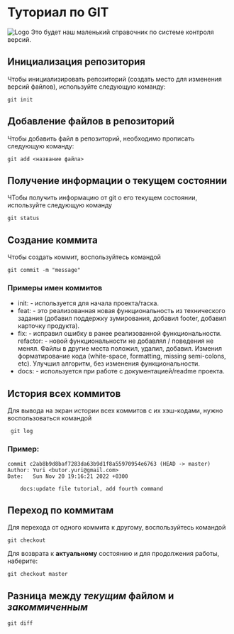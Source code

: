 # Туториал по GIT
![Logo](pic.jpeg)
Это будет наш маленький справочник по системе контроля версий.

## Инициализация репозитория

Чтобы инициализировать репозиторий (создать место для изменения версий файлов), используйте следующую команду:

```
git init
```
## Добавление файлов в репозиторий

Чтобы добавить файл в репозиторий, необходимо прописать следующую команду:

```
git add <название файла>
```

## Получение информации о текущем состоянии

ЧТобы получить информацию от git о его текущем состоянии, используйте следующую команду

```
git status
```

## Создание коммита

Чтобы создать коммит, воспользуйтесь командой

```
git commit -m "message"
```
### Примеры имен коммитов
* init: - используется для начала проекта/таска.
* feat: - это реализованная новая функциональность из технического задания (добавил поддержку зумирования, добавил footer, добавил карточку продукта).
* fix: - исправил ошибку в ранее реализованной функциональности.
refactor: - новой функциональности не добавлял / поведения не менял. Файлы в другие места положил, удалил, добавил. Изменил форматирование кода (white-space, formatting, missing semi-colons, etc). Улучшил алгоритм, без изменения функциональности.
* docs: - используется при работе с документацией/readme проекта.

## История всех коммитов
Для вывода на экран истории всех коммитов с их хэш-кодами, нужно воспользоваться командой

```
 git log
```

### Пример:

```
commit c2ab8b9d8baf7283da63b9d1f8a55970954e6763 (HEAD -> master)
Author: Yuri <butor.yuri@gmail.com>
Date:   Sun Nov 20 19:16:21 2022 +0300

    docs:update file tutorial, add fourth command
```

## Переход по коммитам
Для перехода от одного коммита к другому, воспользуйтесь командой

```
git checkout
```
Для возврата к **актуальному** состоянию и для продолжения работы, наберите:

```
git checkout master
```

## Разница между _текущим_ файлом и _закоммиченным_

```
git diff
```


